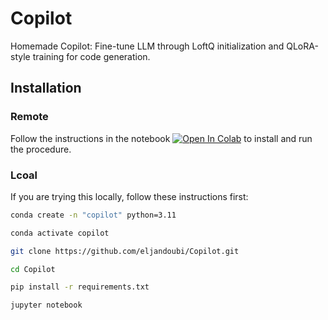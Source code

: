 # Copilot

Homemade Copilot: Fine-tune LLM through LoftQ initialization and QLoRA-style training for code generation.

## Installation

### Remote
Follow the instructions in the notebook [![Open In Colab](https://colab.research.google.com/assets/colab-badge.svg)](https://colab.research.google.com/github/eljandoubi/Copilot/blob/main/LightweightFineTuning.ipynb) to install and run the procedure.


### Lcoal
If you are trying this locally, follow these instructions first:

```bash
conda create -n "copilot" python=3.11

conda activate copilot

git clone https://github.com/eljandoubi/Copilot.git

cd Copilot

pip install -r requirements.txt

jupyter notebook
```
